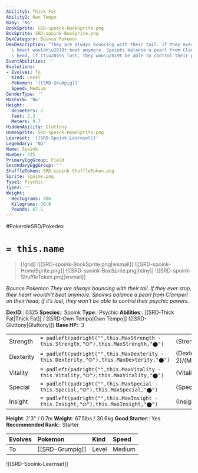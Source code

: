 ```yaml
---
Ability1: Thick Fat
Ability2: Own Tempo
Baby: 'No'
BookSprite: SRD-spoink-BookSprite.png
BoxSprite: SRD-spoink-BoxSprite.png
DexCategory: Bounce Pokemon
DexDescription: "They are always bouncing with their tail. If they ever stop, their\
  \ heart wouldn\u2019t beat anymore. Spoinks balance a pearl from Clamperl on their\
  \ head, if it\u2019s lost, they won\u2019t be able to control their psychic powers."
EventAbilities: ''
Evolutions:
- Evolves: To
  Kind: Level
  Pokemon: '[[SRD-Grumpig]]'
  Speed: Medium
GenderType: ''
HasForm: 'No'
Height:
  Deimeters: 7
  Feet: 2.3
  Meters: 0.7
HiddenAbility: Gluttony
HomeSprite: SRD-spoink-HomeSprite.png
Learnset: '[[SRD-Spoink-Learnset]]'
Legendary: 'No'
Name: Spoink
Number: 325
PrimaryEggGroup: Field
SecondaryEggGroup: ''
ShuffleToken: SRD-spoink-ShuffleToken.png
Sprite: spoink.png
Type1: Psychic
Type2: ''
Weight:
  Hectograms: 306
  Kilograms: 30.6
  Pounds: 67.5
---
```


#PokeroleSRD/Pokedex

# `= this.name`

> [!grid]
> ![[SRD-spoink-BookSprite.png|wsmall]]
> ![[SRD-spoink-HomeSprite.png]]
> ![[SRD-spoink-BoxSprite.png|htiny]]
> ![[SRD-spoink-ShuffleToken.png|wsmall]]


*Bounce Pokemon*
*They are always bouncing with their tail. If they ever stop, their heart wouldn’t beat anymore. Spoinks balance a pearl from Clamperl on their head, if it’s lost, they won’t be able to control their psychic powers.*

**DexID**:: 0325
**Species**:: Spoink
**Type**:: Psychic
**Abilities**:: [[SRD-Thick Fat|Thick Fat]] / [[SRD-Own Tempo|Own Tempo]] ([[SRD-Gluttony|Gluttony]])
**Base HP**:: 3

|           |                                                                                        |                                          |
| --------- | -------------------------------------------------------------------------------------- | ---------------------------------------- |
| Strength  | `= padleft(padright("",this.MaxStrength - this.Strength,"⭘"),this.MaxStrength,"⬤")`    | (Strength::1)/(MaxStrength::3)   |
| Dexterity | `= padleft(padright("",this.MaxDexterity - this.Dexterity,"⭘"),this.MaxDexterity,"⬤")` | (Dexterity:: 2)/(MaxDexterity::4) |
| Vitality  | `= padleft(padright("",this.MaxVitality - this.Vitality,"⭘"),this.MaxVitality,"⬤")`    | (Vitality::1)/(MaxVitality::3)   |
| Special   | `= padleft(padright("",this.MaxSpecial - this.Special,"⭘"),this.MaxSpecial,"⬤")`       | (Special::2)/(MaxSpecial::5)     |
| Insight   | `= padleft(padright("",this.MaxInsight - this.Insight,"⭘"),this.MaxInsight,"⬤")`       | (Insight::2)/(MaxInsight::5)     |

**Height**: 2'3" / 0.7m
**Weight**: 67.5lbs / 30.6kg
**Good Starter**:: Yes
**Recommended Rank**:: Starter

| Evolves   | Pokemon         | Kind   | Speed   |
|:----------|:----------------|:-------|:--------|
| To        | [[SRD-Grumpig]] | Level  | Medium  |

![[SRD-Spoink-Learnset]]